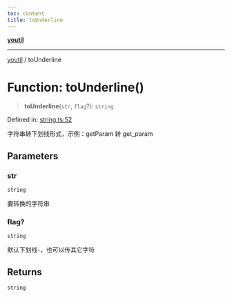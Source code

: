```yaml
---
toc: content
title: toUnderline
---
```

[**youtil**](../README.md)

***

[youtil](../globals.md) / toUnderline

# Function: toUnderline()

> **toUnderline**(`str`, `flag`?): `string`

Defined in: [string.ts:52](https://github.com/sxei/youtil/blob/b47ef7b1757ff0687608f2a4a60408b636b14d73/src/string.ts#L52)

字符串转下划线形式，示例：getParam 转 get_param

## Parameters

### str

`string`

要转换的字符串

### flag?

`string`

默认下划线-，也可以传其它字符

## Returns

`string`
